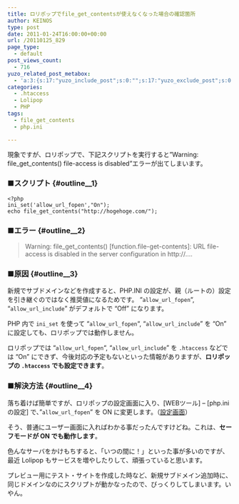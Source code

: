 ```yaml
---
title: ロリポップでfile_get_contentsが使えなくなった場合の確認箇所
author: KEINOS
type: post
date: 2011-01-24T16:00:00+00:00
url: /20110125_829
page_type:
  - default
post_views_count:
  - 716
yuzo_related_post_metabox:
  - 'a:3:{s:17:"yuzo_include_post";s:0:"";s:17:"yuzo_exclude_post";s:0:"";s:21:"yuzo_disabled_related";N;}'
categories:
  - .htaccess
  - Lolipop
  - PHP
tags:
  - file_get_contents
  - php.ini

---
```

現象ですが、ロリポップで、下記スクリプトを実行すると&#8221;Warning: file\_get\_contents() file-access is disabled&#8221;エラーが出てしまいます。

### ■スクリプト {#outline__1}

<pre><code class="language-php">&lt;?php
ini_set('allow_url_fopen',"On");
echo file_get_contents("http://hogehoge.com/");
</code></pre>

### ■エラー {#outline__2}

> Warning: file\_get\_contents() [function.file-get-contents]: URL file-access is disabled in the server configuration in http://&#8230;. 

### ■原因 {#outline__3}

新規でサブドメインなどを作成すると、PHP.INI の設定が、親（ルートの）設定を引き継ぐのではなく推奨値になるためです。 &#8220;`allow_url_fopen`&#8220;, &#8220;`allow_url_include`&#8221; がデフォルトで &#8220;Off&#8221; になります。

PHP 内で `ini_set` を使って &#8220;`allow_url_fopen`&#8220;, &#8220;`allow_url_include`&#8221; を &#8220;On&#8221; に設定しても、ロリポップでは動作しません。

ロリポップでは &#8220;`allow_url_fopen`&#8220;, &#8220;`allow_url_include`&#8221; を `.htaccess` などでは &#8220;On&#8221; にできず、今後対応の予定もないといった情報がありますが、**ロリポップの `.htaccess` でも設定できます**。

### ■解決方法 {#outline__4}

落ち着けば簡単ですが、ロリポップの設定画面に入り、[WEBツール] &#8211; [php.ini の設定] で、&#8221;`allow_url_fopen`&#8221; を ON に変更します。（[設定画面][1]）

そう、普通にユーザー画面に入ればわかる事だったんですけどね。これは、**セーフモードが ON でも動作します**。

色んなサーバをかけもちすると、「いつの間に！」といった事が多いのですが、最近 Lolipop もサービスを増やしたりして、頑張っていると思います。

プレビュー用にテスト・サイトを作成した時など、新規サブドメイン追加時に、同じドメインなのにスクリプトが動かなったので、びっくりしてしまいます。いやん。

 [1]: http://lolipop.jp/manual/user/php-setting/#p-php-ini
